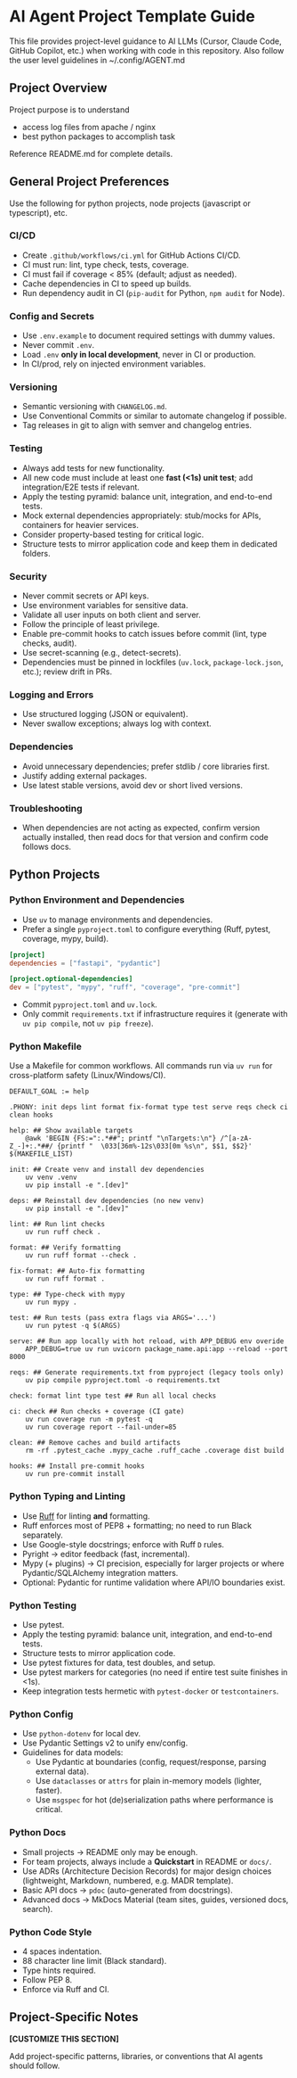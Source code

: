 # AI Agent Project Template Guide

This file provides project-level guidance to AI LLMs (Cursor, Claude Code, GitHub Copilot, etc.) when working with code in this repository.
Also follow the user level guidelines in ~/.config/AGENT.md

## Project Overview

Project purpose is to understand

-   access log files from apache / nginx
-   best python packages to accomplish task

Reference README.md for complete details.

## General Project Preferences

Use the following for python projects, node projects (javascript or typescript), etc.

### CI/CD

-   Create `.github/workflows/ci.yml` for GitHub Actions CI/CD.
-   CI must run: lint, type check, tests, coverage.
-   CI must fail if coverage < 85% (default; adjust as needed).
-   Cache dependencies in CI to speed up builds.
-   Run dependency audit in CI (`pip-audit` for Python, `npm audit` for Node).

### Config and Secrets

-   Use `.env.example` to document required settings with dummy values.
-   Never commit `.env`.
-   Load `.env` **only in local development**, never in CI or production.
-   In CI/prod, rely on injected environment variables.

### Versioning

-   Semantic versioning with `CHANGELOG.md`.
-   Use Conventional Commits or similar to automate changelog if possible.
-   Tag releases in git to align with semver and changelog entries.

### Testing

-   Always add tests for new functionality.
-   All new code must include at least one **fast (<1s) unit test**; add integration/E2E tests if relevant.
-   Apply the testing pyramid: balance unit, integration, and end-to-end tests.
-   Mock external dependencies appropriately: stub/mocks for APIs, containers for heavier services.
-   Consider property-based testing for critical logic.
-   Structure tests to mirror application code and keep them in dedicated folders.

### Security

-   Never commit secrets or API keys.
-   Use environment variables for sensitive data.
-   Validate all user inputs on both client and server.
-   Follow the principle of least privilege.
-   Enable pre-commit hooks to catch issues before commit (lint, type checks, audit).
-   Use secret-scanning (e.g., detect-secrets).
-   Dependencies must be pinned in lockfiles (`uv.lock`, `package-lock.json`, etc.); review drift in PRs.

### Logging and Errors

-   Use structured logging (JSON or equivalent).
-   Never swallow exceptions; always log with context.

### Dependencies

-   Avoid unnecessary dependencies; prefer stdlib / core libraries first.
-   Justify adding external packages.
-   Use latest stable versions, avoid dev or short lived versions.

### Troubleshooting

-   When dependencies are not acting as expected, confirm version actually installed, then
    read docs for that version and confirm code follows docs.

## Python Projects

### Python Environment and Dependencies

-   Use `uv` to manage environments and dependencies.
-   Prefer a single `pyproject.toml` to configure everything (Ruff, pytest, coverage, mypy, build).

```toml
[project]
dependencies = ["fastapi", "pydantic"]

[project.optional-dependencies]
dev = ["pytest", "mypy", "ruff", "coverage", "pre-commit"]
```

-   Commit `pyproject.toml` and `uv.lock`.
-   Only commit `requirements.txt` if infrastructure requires it (generate with `uv pip compile`, not `uv pip freeze`).

### Python Makefile

Use a Makefile for common workflows. All commands run via `uv run` for cross-platform safety (Linux/Windows/CI).

```make
DEFAULT_GOAL := help

.PHONY: init deps lint format fix-format type test serve reqs check ci clean hooks

help: ## Show available targets
	@awk 'BEGIN {FS:=":.*##"; printf "\nTargets:\n"} /^[a-zA-Z_-]+:.*##/ {printf "  \033[36m%-12s\033[0m %s\n", $$1, $$2}' $(MAKEFILE_LIST)

init: ## Create venv and install dev dependencies
	uv venv .venv
	uv pip install -e ".[dev]"

deps: ## Reinstall dev dependencies (no new venv)
	uv pip install -e ".[dev]"

lint: ## Run lint checks
	uv run ruff check .

format: ## Verify formatting
	uv run ruff format --check .

fix-format: ## Auto-fix formatting
	uv run ruff format .

type: ## Type-check with mypy
	uv run mypy .

test: ## Run tests (pass extra flags via ARGS='...')
	uv run pytest -q $(ARGS)

serve: ## Run app locally with hot reload, with APP_DEBUG env overide
	APP_DEBUG=true uv run uvicorn package_name.api:app --reload --port 8000

reqs: ## Generate requirements.txt from pyproject (legacy tools only)
	uv pip compile pyproject.toml -o requirements.txt

check: format lint type test ## Run all local checks

ci: check ## Run checks + coverage (CI gate)
	uv run coverage run -m pytest -q
	uv run coverage report --fail-under=85

clean: ## Remove caches and build artifacts
	rm -rf .pytest_cache .mypy_cache .ruff_cache .coverage dist build

hooks: ## Install pre-commit hooks
	uv run pre-commit install
```

### Python Typing and Linting

-   Use [Ruff](https://github.com/astral-sh/ruff) for linting **and** formatting.
-   Ruff enforces most of PEP8 + formatting; no need to run Black separately.
-   Use Google-style docstrings; enforce with Ruff `D` rules.
-   Pyright → editor feedback (fast, incremental).
-   Mypy (+ plugins) → CI precision, especially for larger projects or where Pydantic/SQLAlchemy integration matters.
-   Optional: Pydantic for runtime validation where API/IO boundaries exist.

### Python Testing

-   Use pytest.
-   Apply the testing pyramid: balance unit, integration, and end-to-end tests.
-   Structure tests to mirror application code.
-   Use pytest fixtures for data, test doubles, and setup.
-   Use pytest markers for categories (no need if entire test suite finishes in <1s).
-   Keep integration tests hermetic with `pytest-docker` or `testcontainers`.

### Python Config

-   Use `python-dotenv` for local dev.
-   Use Pydantic Settings v2 to unify env/config.
-   Guidelines for data models:
    -   Use Pydantic at boundaries (config, request/response, parsing external data).
    -   Use `dataclasses` or `attrs` for plain in-memory models (lighter, faster).
    -   Use `msgspec` for hot (de)serialization paths where performance is critical.

### Python Docs

-   Small projects → README only may be enough.
-   For team projects, always include a **Quickstart** in README or `docs/`.
-   Use ADRs (Architecture Decision Records) for major design choices (lightweight, Markdown, numbered, e.g. MADR template).
-   Basic API docs → `pdoc` (auto-generated from docstrings).
-   Advanced docs → MkDocs Material (team sites, guides, versioned docs, search).

### Python Code Style

-   4 spaces indentation.
-   88 character line limit (Black standard).
-   Type hints required.
-   Follow PEP 8.
-   Enforce via Ruff and CI.

## Project-Specific Notes

**[CUSTOMIZE THIS SECTION]**

Add project-specific patterns, libraries, or conventions that AI agents should follow.
